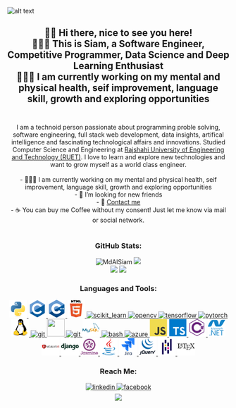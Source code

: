 ![alt text](<Will make a banner and post the link here> "Siam's GitHub Banner")

## <div align="center"> 👋🏼 Hi there, nice to see you here! <br>🙋🏻‍♂️ This is Siam, a Software Engineer, Competitive Programmer, Data Science and Deep Learning Enthusiast <br>👨🏻‍💻 I am currently working on my mental and physical health, seif improvement, language skill, growth and exploring opportunities</div>  <br/>

<div align="center">
  I am a technoid person passionate about programming proble solving, software engineering, full stack web development, data insights, artifical intelligence and fascinating technological affairs and innovations. Studied Computer Science and Engineering at <a href="https://www.ruet.ac.bd/" target="_blank">Rajshahi University of Engineering and Technology (RUET)</a>. I love to learn and explore new technologies and want to grow myself as a world class engineer. 
</div>  
<br/>  

<div align="center"> 
  - 👨🏻‍💻 I am currently working on my mental and physical health, seif improvement, language skill, growth and exploring opportunities <br> 
  - 🤔 I’m looking for new friends <br>
  - 💬 <a href="mailto:md.al.siam.008@gmail.com" target="_blank"> Contact me </a><br>
  - ☕️ You can buy me Coffee without my consent! Just let me know via mail or social network. <br>
</div>  
<br/>

 <h3 align="center"> GitHub Stats: </h3>
 <div align="center">
    <!-- github streak start -->
    <img width=420 src="https://github-readme-stats-7crm.vercel.app/api?username=MdAlSiam&show_icons=true&theme=dark&hide_border=true&count_private=true&bg_color=0D1117&icon_color=FA8B00" alt="MdAlSiam" />
    <!-- github streak end -->
    <!-- github stats start -->
    <img width=420 src="https://streak-stats.demolab.com?user=MdAlSiam&theme=dark&hide_border=true&count_private=true&background=0D1117" />
    <!-- github stats end -->
</div>

 <div align="center">
    <!-- github most used languages start -->
    <img width=315  src="https://github-readme-stats-7crm.vercel.app/api/top-langs/?username=MdAlSiam&layout=compact&theme=dark&hide_border=true&bg_color=0D1117" />
    <!-- github most used languages end -->
    <!-- wakatime weekly activity start -->
     <img width=525 src="https://github-readme-activity-graph.cyclic.app/graph?username=MdAlSiam&theme=elegant&bg_color=0D1117" />
    <!-- wakatime weekly activity end -->
</div>
 
<h3 align="center">Languages and Tools:</h3>
<p align="center"> 
  <!-- Python -->
  <a href="https://www.python.org" target="_blank" rel="noreferrer"> <img src="https://raw.githubusercontent.com/devicons/devicon/master/icons/python/python-original.svg" alt="python" width="40" height="40"/> </a> 
  <!-- C -->
  <a href="https://www.cprogramming.com/" target="_blank" rel="noreferrer"> <img src="https://raw.githubusercontent.com/devicons/devicon/master/icons/c/c-original.svg" alt="c" width="40" height="40"/> </a>
  <!-- C++ -->
  <a href="https://www.w3schools.com/cpp/" target="_blank" rel="noreferrer"> <img src="https://raw.githubusercontent.com/devicons/devicon/master/icons/cplusplus/cplusplus-original.svg" alt="cplusplus" width="40" height="40"/> </a>
  <!-- HTML5 -->
  <a href="https://www.w3.org/html/" target="_blank" rel="noreferrer"> <img src="https://raw.githubusercontent.com/devicons/devicon/master/icons/html5/html5-original-wordmark.svg" alt="html5" width="40" height="40"/> </a> 
  <!-- Scikit Learn -->
  <a href="https://scikit-learn.org/" target="_blank" rel="noreferrer"> <img src="https://upload.wikimedia.org/wikipedia/commons/0/05/Scikit_learn_logo_small.svg" alt="scikit_learn" width="40" height="40"/> </a> 
  <!-- OpenCV -->
  <a href="https://opencv.org/" target="_blank" rel="noreferrer"> <img src="https://www.vectorlogo.zone/logos/opencv/opencv-icon.svg" alt="opencv" width="40" height="40"/> </a>
  <!-- Tensorflow -->
  <a href="https://www.tensorflow.org" target="_blank" rel="noreferrer"> <img src="https://www.vectorlogo.zone/logos/tensorflow/tensorflow-icon.svg" alt="tensorflow" width="40" height="40"/> </a> 
  <!-- Pytorch -->
  <a href="https://pytorch.org/" target="_blank" rel="noreferrer"> <img src="https://www.vectorlogo.zone/logos/pytorch/pytorch-icon.svg" alt="pytorch" width="40" height="40"/> </a>
  <!-- Linux -->
  <a href="https://www.linux.org/" target="_blank" rel="noreferrer"> <img src="https://raw.githubusercontent.com/devicons/devicon/master/icons/linux/linux-original.svg" alt="linux" width="40" height="40"/> </a>
  <!-- VS Code -->
  <a href="https://code.visualstudio.com/" target="_blank" rel="noreferrer"> <img src="https://cdn.jsdelivr.net/gh/devicons/devicon/icons/vscode/vscode-original.svg" alt="git" width="40" height="40"/> </a>
  <!-- Jupyter -->
  <a href="https://jupyter.org/" target="_blank" rel="noreferrer"> <img src="https://cdn.jsdelivr.net/gh/devicons/devicon/icons/jupyter/jupyter-original-wordmark.svg" width="40" height="40"/> </a>
  <!-- Git -->
   <a href="https://git-scm.com/" target="_blank" rel="noreferrer"> <img src="https://www.vectorlogo.zone/logos/git-scm/git-scm-icon.svg" alt="git" width="40" height="40"/> </a>
   <!-- SQL -->
  <a href="https://www.mysql.com/" target="_blank" rel="noreferrer"> <img src="https://raw.githubusercontent.com/devicons/devicon/master/icons/mysql/mysql-original-wordmark.svg" alt="mysql" width="40" height="40"/> </a> 
  <!-- Bash -->
  <a href="https://www.gnu.org/software/bash/" target="_blank" rel="noreferrer"> <img src="https://www.vectorlogo.zone/logos/gnu_bash/gnu_bash-icon.svg" alt="bash" width="40" height="40"/> </a> 
  <!-- Azure -->
  <a href="https://azure.microsoft.com/en-in/" target="_blank" rel="noreferrer"> <img src="https://www.vectorlogo.zone/logos/microsoft_azure/microsoft_azure-icon.svg" alt="azure" width="40" height="40"/> </a>
  <!-- Javascript -->
  <a href="https://www.javascript.com/" target="_blank" rel="noreferrer"> <img src="https://github.com/devicons/devicon/blob/master/icons/javascript/javascript-original.svg" alt="javascript" width="40" height="40"/> </a>
  <!-- Typescript -->
  <a href="https://www.typescript.com/" target="_blank" rel="noreferrer"> <img src="https://github.com/devicons/devicon/blob/master/icons/typescript/typescript-original.svg" alt="typescript" width="40" height="40"/> </a>
  <!-- C# -->
  <a href="https://dotnet.microsoft.com/en-us/apps/aspnet/web-apps" target="_blank" rel="noreferrer"> <img src="https://github.com/devicons/devicon/blob/master/icons/csharp/csharp-line.svg" alt="C#" width="40" height="40"/> </a>
  <!-- ASP.NET -->
  <a href="https://dotnet.microsoft.com/en-us/apps/aspnet/web-apps" target="_blank" rel="noreferrer"> <img src="https://github.com/devicons/devicon/blob/master/icons/dot-net/dot-net-plain-wordmark.svg" alt="ASP.NET" width="40" height="40"/> </a>
  <!-- AngularJS -->
  <a href="https://angularjs.org/" target="_blank" rel="noreferrer"> <img src="https://github.com/devicons/devicon/blob/master/icons/angularjs/angularjs-original-wordmark.svg" alt="AngularJS" width="40" height="40"/> </a>
  <!-- Django -->
  <a href="https://www.djangoproject.com/" rel="noreferrer"> <img src="https://github.com/devicons/devicon/blob/master/icons/django/django-plain-wordmark.svg" alt="Django" width="40" height="40"/> </a>
  <!-- Jasmine -->
  <a href="https://jasmine.github.io/" rel="noreferrer"> <img src="https://github.com/devicons/devicon/blob/master/icons/jasmine/jasmine-plain-wordmark.svg" alt="Jasmine" width="40" height="40"/> </a>
  <!-- Java -->
  <a href="https://www.java.com/en/" rel="noreferrer"> <img src="https://github.com/devicons/devicon/blob/master/icons/java/java-original.svg" alt="Java" width="40" height="40"/> </a>
  <!-- Jira -->
  <a href="https://www.atlassian.com/software/jira" rel="noreferrer"> <img src="https://github.com/devicons/devicon/blob/master/icons/jira/jira-original-wordmark.svg" alt="Jira" width="40" height="40"/> </a>
  <!-- JQuery -->
  <a href="https://jquery.com/" rel="noreferrer"> <img src="https://github.com/devicons/devicon/blob/master/icons/jquery/jquery-original-wordmark.svg" alt="JQuery" width="40" height="40"/> </a>
  <!-- Pandas -->
  <a href="https://pandas.pydata.org/" rel="noreferrer"> <img src="https://github.com/devicons/devicon/blob/master/icons/pandas/pandas-original.svg" alt="Pandas" width="40" height="40"/> </a>
  <!-- Latex -->
  <a href="https://www.latex-project.org/" rel="noreferrer"> <img src="https://github.com/devicons/devicon/blob/master/icons/latex/latex-original.svg" alt="Latex" width="40" height="40"/> </a>
  
</p>

<h3 align="center">Reach Me:</h3>
<div align="center">
<a href="https://linkedin.com/in/https://www.linkedin.com/in/mdalsiam/" target="_blank">
<img src=https://img.shields.io/badge/linkedin-%231E77B5.svg?&style=for-the-badge&logo=linkedin&logoColor=white alt=linkedin style="margin-bottom: 5px;" />
</a>
<a href="https://www.facebook.com/https://www.facebook.com/md.al.siam.008/" target="_blank">
<img src=https://img.shields.io/badge/facebook-%232E87FB.svg?&style=for-the-badge&logo=facebook&logoColor=white alt=facebook style="margin-bottom: 5px;" />
</a>
</div>  
  
<div align="center">
<img src="https://komarev.com/ghpvc/?username=MdAlSiam&&style=flat-square" align="center" />
</div>  

